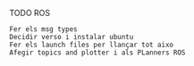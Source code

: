 TODO ROS 

    Fer els msg types
    Decidir verso i instalar ubuntu
    Fer els launch files per llançar tot aixo
    Afegir topics and plotter i als PLanners ROS 